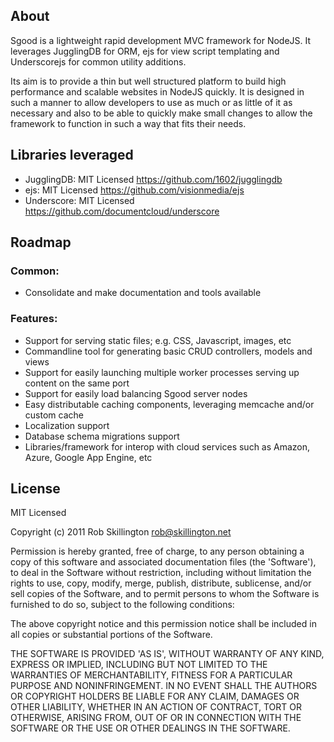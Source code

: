 ## About

Sgood is a lightweight rapid development MVC framework for NodeJS.  It leverages JugglingDB for ORM, ejs for view script templating and Underscorejs for common utility additions.

Its aim is to provide a thin but well structured platform to build high performance and scalable websites in NodeJS quickly.  It is designed in such a manner to allow developers to use as much or as little of it as necessary and also to be able to quickly make small changes to allow the framework to function in such a way that fits their needs.

## Libraries leveraged

+ JugglingDB: MIT Licensed https://github.com/1602/jugglingdb
+ ejs: MIT Licensed https://github.com/visionmedia/ejs
+ Underscore: MIT Licensed https://github.com/documentcloud/underscore

## Roadmap

### Common:

+ Consolidate and make documentation and tools available

### Features:

+ Support for serving static files; e.g. CSS, Javascript, images, etc
+ Commandline tool for generating basic CRUD controllers, models and views
+ Support for easily launching multiple worker processes serving up content on the same port
+ Support for easily load balancing Sgood server nodes
+ Easy distributable caching components, leveraging memcache and/or custom cache
+ Localization support
+ Database schema migrations support
+ Libraries/framework for interop with cloud services such as Amazon, Azure, Google App Engine, etc

## License

MIT Licensed 

Copyright (c) 2011 Rob Skillington <rob@skillington.net>

Permission is hereby granted, free of charge, to any person obtaining a copy of this software and associated documentation files (the 'Software'), to deal in the Software without restriction, including without limitation the rights to use, copy, modify, merge, publish, distribute, sublicense, and/or sell copies of the Software, and to permit persons to whom the Software is furnished to do so, subject to the following conditions:

The above copyright notice and this permission notice shall be included in all copies or substantial portions of the Software.

THE SOFTWARE IS PROVIDED 'AS IS', WITHOUT WARRANTY OF ANY KIND, EXPRESS OR IMPLIED, INCLUDING BUT NOT LIMITED TO THE WARRANTIES OF MERCHANTABILITY, FITNESS FOR A PARTICULAR PURPOSE AND NONINFRINGEMENT. IN NO EVENT SHALL THE AUTHORS OR COPYRIGHT HOLDERS BE LIABLE FOR ANY CLAIM, DAMAGES OR OTHER LIABILITY, WHETHER IN AN ACTION OF CONTRACT, TORT OR OTHERWISE, ARISING FROM, OUT OF OR IN CONNECTION WITH THE SOFTWARE OR THE USE OR OTHER DEALINGS IN THE SOFTWARE.




